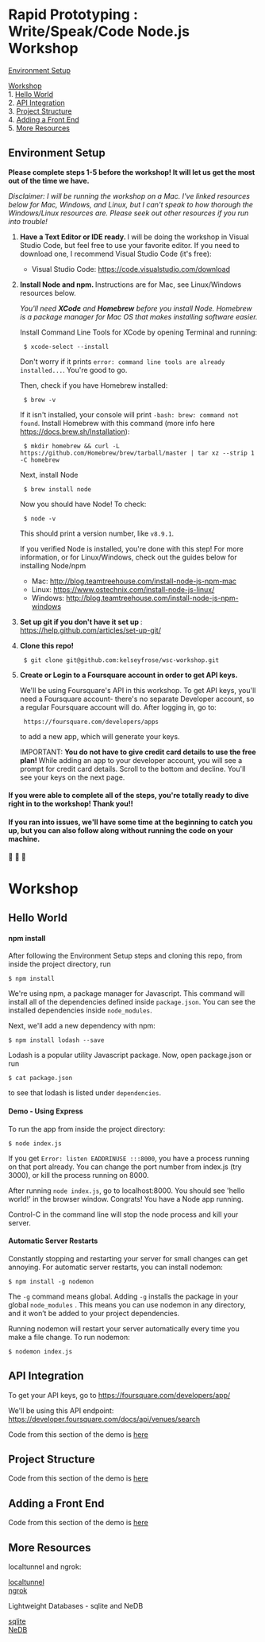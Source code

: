 # Rapid Prototyping : Write/Speak/Code Node.js Workshop
[Environment Setup](#environment-setup)

[Workshop](#workshop) <br>
	1. [Hello World](#hello-world) <br>
	2. [API Integration](#api-integration) <br>
	3. [Project Structure](#project-structure) <br>
	4. [Adding a Front End](#adding-a-front-end)<br>
	5. [More Resources](#more-resources) <br>
	

## Environment Setup

<strong>Please complete steps 1-5 before the workshop! It will let us get the most out of the time we have.</strong> 

<i>Disclaimer: I will be running the workshop on a Mac. I've linked resources below for Mac, Windows, and Linux, 
but I can't speak to how thorough the Windows/Linux resources are. Please seek out other resources if 
you run into trouble!</i>

1) <strong> Have a Text Editor or IDE ready. </strong> I will be doing the workshop in Visual Studio Code, but feel free to use your favorite editor. If you need to download one, I recommend Visual Studio Code (it's free): 

	* Visual Studio Code: https://code.visualstudio.com/download

2) <strong> Install Node and npm. </strong> Instructions are for Mac, see Linux/Windows resources below.

    <i>You'll need <strong>XCode</strong> and <strong>Homebrew</strong> before you install Node. Homebrew is a package manager for Mac OS that makes installing software easier. </i>

    Install Command Line Tools for XCode by opening Terminal and running:
    
        $ xcode-select --install
    
    Don't worry if it prints `error: command line tools are already installed...`. You're good to go. 

    Then, check if you have Homebrew installed:

        $ brew -v
        
    If it isn't installed, your console will print `-bash: brew: command not found`. Install Homebrew with this command (more info here https://docs.brew.sh/Installation):

        $ mkdir homebrew && curl -L https://github.com/Homebrew/brew/tarball/master | tar xz --strip 1 -C homebrew

    Next, install Node
        
        $ brew install node

    Now you should have Node! To check: 

        $ node -v

    This should print a version number, like `v8.9.1`. 
        
    If you verified Node is installed, you're done with this step! For more information, or for Linux/Windows, check out the guides below for installing Node/npm

	* Mac: http://blog.teamtreehouse.com/install-node-js-npm-mac 
	* Linux: https://www.ostechnix.com/install-node-js-linux/
	* Windows: http://blog.teamtreehouse.com/install-node-js-npm-windows

3. <strong> Set up git if you don't have it set up </strong>: https://help.github.com/articles/set-up-git/

4. <strong> Clone this repo! </strong>

	    $ git clone git@github.com:kelseyfrose/wsc-workshop.git

5. <strong> Create or Login to a Foursquare account in order to get API keys. </strong>

    We'll be using Foursquare's API in this workshop. To get API keys, you'll need a Foursquare account- there's no separate Developer account, so a regular Foursquare account will do. After logging in, go to:

        https://foursquare.com/developers/apps

    to add a new app, which will generate your keys.

    IMPORTANT: <strong> You do not have to give credit card details to use the free plan! </strong> While adding an app to your developer account, you will see a prompt for credit card details. Scroll to the bottom and decline. You'll see your keys on the next page.


#### If you were able to complete all of the steps, you're totally ready to dive right in to the workshop! Thank you!!

#### If you ran into issues, we'll have some time at the beginning to catch you up, but you can also follow along without running the code on your machine.

:tada: :tada: :tada:



# Workshop 

## Hello World

#### npm install

After following the Environment Setup steps and cloning this repo, from inside the project directory, run 

    $ npm install

We're using npm, a package manager for Javascript. This command will install all of the dependencies defined inside `package.json`. You can see the installed dependencies inside `node_modules`. 

Next, we'll add a new dependency with npm:

    $ npm install lodash --save

Lodash is a popular utility Javascript package. Now, open package.json or run 

    $ cat package.json

to see that lodash is listed under `dependencies`. 

#### Demo - Using Express

To run the app from inside the project directory:

    $ node index.js

If you get `Error: listen EADDRINUSE :::8000`, you have a process running on that port already. You can change the port number from index.js (try 3000), or kill the process running on 8000.

After running `node index.js`, go to localhost:8000. You should see 'hello world!' in the browser window. Congrats! You have a Node app running.

Control-C in the command line will stop the node process and kill your server. 

#### Automatic Server Restarts

  Constantly stopping and restarting your server for small changes can get annoying. For automatic server restarts, you can install nodemon: 
  
    $ npm install -g nodemon
  
   The `-g` command means global. Adding `-g`  installs the package in your global `node_modules` . This means you can use nodemon in any directory, and it won’t be added to your project dependencies. 
  
  Running nodemon will restart your server automatically every time you make a file change. To run nodemon:
  
    $ nodemon index.js


## API Integration

To get your API keys, go to https://foursquare.com/developers/app/

We'll be using this API endpoint: https://developer.foursquare.com/docs/api/venues/search

Code from this section of the demo is [here](https://github.com/kelseyfrose/restaurant-roulette/tree/959841e3ea6f413e75d67639e7daa2b8345fa9e3)

## Project Structure

Code from this section of the demo is [here](https://github.com/kelseyfrose/restaurant-roulette/tree/50a3ef65b3f31a4834f3dddee7ccf1791a8dffdc)

## Adding a Front End

Code from this section of the demo is [here](https://github.com/kelseyfrose/restaurant-roulette/tree/7928eb5bb19b6463899ef2ea93c2fe008130d205)

## More Resources

localtunnel and ngrok:

[localtunnel](https://localtunnel.github.io/www/) <br>
[ngrok](https://ngrok.com/download) <br>

Lightweight Databases - sqlite and NeDB

[sqlite](https://www.sqlite.org/index.html) <br>
[NeDB](https://www.npmjs.com/package/nedb) <br>




